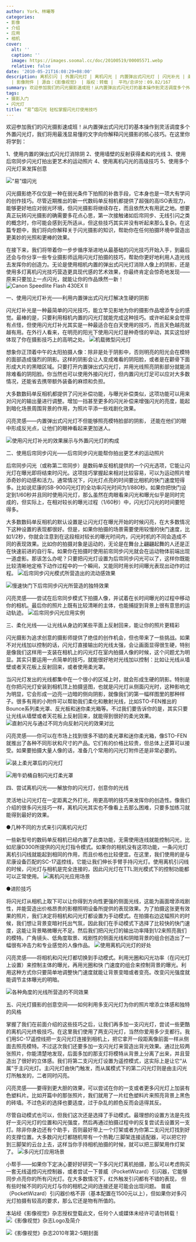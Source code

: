```yaml
---
author: York、林曦等
categories:
- 影像
- 介绍
- 应用
- 相机
cover:
  alt: ''
  caption: ''
  image: https://images.soomal.cc/doc/20100519/00005571.webp
  relative: false
date: '2010-05-21T16:08:29+08:00'
description: 离机引闪 | 外置闪光灯 | 离机闪光 | 内置弹出式闪光灯 | 闪光补光 | 柔光罩 | 闪光摄影 | 后帘同步闪光 | 多闪光灯拍摄
  | 影像附件 | 源自：《影像视觉》 | 版权：转载 |  平均/总评分：09.82/167
summary: 欢迎参加我们的闪光摄影速成班！从内置弹出式闪光灯的基本操作到灵活调度多个外置闪光灯，我们将用最浅显易懂的文字向你解释闪光摄影的核心技巧。在这里你将学到：1、使用内置的弹出式闪光灯消除阴；2、使用墙壁的反射获得柔和的光线；3、使用后帘同步闪光灯拍出更艺术的运动照片；4、使用离机闪光的高级技巧；5、使用多个闪光灯来发挥创意……
tags:
- 摄影入门
- 闪光灯
title: “易”熠闪光 轻松掌握闪光灯使用技巧
---
```


欢迎参加我们的闪光摄影速成班！从内置弹出式闪光灯的基本操作到灵活调度多个外置闪光灯，我们将用最浅显易懂的文字向你解释闪光摄影的核心技巧。在这里你将学到：

1、使用内置的弹出式闪光灯消除阴
2、使用墙壁的反射获得柔和的光线
3、使用后帘同步闪光灯拍出更艺术的运动照片
4、使用离机闪光的高级技巧
5、使用多个闪光灯来发挥创意

![“易”熠闪光](https://images.soomal.cc/doc/20100519/00005565.webp)





闪光摄影绝不仅仅是一种在弱光条件下拍照的补救手段，它本身也是一项大有学问的创作技巧。尽管近期推出的新一代数码单反相机都提供了超强的高ISO表现力，能够更好地应对弱光环境，但闪光摄影将继续存在，而且依然大有用武之地。想要真正玩转闪光摄影的确需要多花点心思，第一次接触诸如后帘同步、无线引闪之类的概念时，你可能会感到无所适从，但这些技巧其实并没有听起来那么复杂。在这篇专题中，我们将向你解释关于闪光摄影的知识，帮助你在任何拍摄环境中营造出更美妙的光照和更棒的效果。

在接下来，我们将带着你一步步循序渐进地从最基础的闪光技巧开始入手，到最后还会与你分享一些专业摄影师运用闪光灯拍摄的技巧，帮助你更好地利用人造光线去发挥你的创造力。无论是使用相机内置的弹出式闪光灯消除人像上的阴影，还是使用多灯离机闪光技巧营造更具现代感的艺术效果，你最终肯定会惊奇地发现――原来只要加上一点闪光，就能让你的作品焕然一新！
![Canon Speedlite Flash 430EX II](https://images.soomal.cc/doc/20100519/00005564.webp)





一、使用闪光灯补光――利用内置弹出式闪光灯解决生硬的阴影

闪光灯补光是一种最简单的闪光技巧，能立竿见影地为你的摄影作品增添专业的感觉。最棒的是，只要利用相机内置的闪光灯就能完成这种技巧。或许听起来会觉得有点怪，但使用闪光灯补光其实是一种最适合在白天使用的技巧，而且天色越亮就越有用。在外行人看来，在明亮的阳光下使用闪光灯是种奇怪的举动，其实这恰好体现了你在摄影技巧上的高明之处。
![机载微型闪光灯](https://images.soomal.cc/doc/20100519/00005566.webp)





想象你正顶着中午的太阳拍摄人像：除非是处于阴影中，否则明亮的阳光会在模特的面部造成强烈的阴影。这样的阴影会让人变成难看的阴阳脸，或者是在颧骨下面形成大片的黑暗区域。只要打开内置弹出式闪光灯，并用光线照亮阴影部分就能消除难看的阴阳脸。你当然也可以使用外接闪光灯，但内置闪光灯足可以应对大多数情况，还能省去携带额外装备的麻烦和负担。

大多数数码单反相机都提供了闪光补偿功能，与曝光补偿类似，这项功能可以用来对闪光的输出量进行调整。增加一挡甚至更多的闪光补偿来增强闪光的亮度，能起到暗化场景周围背景的作用，为照片平添一些戏剧化效果。


闪亮灵感――内置弹出式闪光灯不但能够照亮模特脸部的阴影， 还能在他们的眼中形成反光点，让他们的眼神看起来更加迷人。

![使用闪光灯补光的效果展示与外置闪光灯的构成](https://images.soomal.cc/doc/20100519/00005567.webp)





二、使用后帘同步闪光――后帘同步闪光能帮你拍出更艺术的运动照片

后帘同步闪光（或称第二帘同步）是数码单反相机提供的一个闪光选项，它能让闪光灯在曝光即将结束时闪光。这项技巧掌握起来相对比较容易，可以为运动照片增添奇妙的动感和活力。通常情况下，闪光灯点亮的时间要比相机的快门速度短得多。比如说尼康的SB-900闪光灯的全功率闪光时间为1/880秒。如果你把快门设定到1/60秒并且同时使用闪光灯，那么虽然在肉眼看来闪光和曝光似乎是同时完成的，但实际上，在相对较长的曝光过程（1/60秒）中，闪光灯闪光的时间要短得多。

大多数数码单反相机的默认设置是让闪光灯在曝光开始的时候闪亮，在大多数情况下这种设置的表现都很好。但是，如果你拍摄的场景需要使用较慢的快门速度，比如1/2秒，你就会注意到在这段相对较长的曝光时间内，闪光时机的不同会造成不同的表现效果。比如你的拍摄对象是运动的，无论是在舞台上翩翩起舞的人还是正在快速前进的自行车。如果你在拍摄时使用前帘同步闪光就会在运动物体前端出现一道虚影。那该怎么办呢？只要把闪光灯设置为后帘同步闪光可以了，这样你既能比较清晰地定格下动作过程中的一个瞬间，又能同时用长时间曝光表现出动作的过程。
![后帘同步闪光模式所营造出的流动感效果](https://images.soomal.cc/doc/20100519/00005568.webp)




![慢速快门下后帘同步闪光所营造的独特效果](https://images.soomal.cc/doc/20100519/00005569.webp)






闪亮灵感――尝试在后帘同步模式下拍摄人像，并试着在长时间曝光的过程中移动你的相机。最后你的照片上既有比较清晰的主体，也能捕捉到背景上很有意思的运动轨迹。
![后帘同步闪光应用实例](https://images.soomal.cc/doc/20100519/00005570.webp)






三、柔化光线――让光线从身边的某些平面上反射回来，能让你的照片更精彩

闪光摄影为追求创意的摄影师提供了绝佳的创作机会，但也带来了一些挑战。如果不对光线加以控制的话，闪光灯直接输出的光线太强，会让画面显得很生硬，特别是像我们这样用一支装在相机上的闪光灯在室内拍摄人像的时候，这个问题尤为明显。其实只要运用一点简单的技巧，就能很好地对光线加以控制：比如让光线从墙壁或者天花板上反射回来，或者使用柔光罩。

当闪光灯发出的光线都集中在一个很小的区域上时，就会形成生硬的阴影。特别是在你把闪光灯安装到相机顶上拍摄竖图，也就是闪光灯从侧面闪光时，这种影响尤为明显，它会形成一边亮一边暗的侧向阴影，就像我们的第一幅样图里的那种样子。很多有用的小附件可以帮助我们柔化和散射光线，比如STO-FEN推出的Bounce系列柔光罩、反光板和迷你柔光箱等。不过我们要告诉你的是，其实只要让光线从墙壁或者天花板上反射回来，就能得到很好的柔光效果。
![直射闪光与通过不同方向反射闪光的效果对比](https://images.soomal.cc/doc/20100519/00005571.webp)






闪亮灵感――你可以在市场上找到很多不错的柔光罩和迷你柔光箱，像STO-FEN就推出了各种不同形状和尺寸的产品。它们有的价格比较贵，但总体上还算可以接受。如果要拍摄大量人像的话，准备几个常用的闪光灯附件还是非常必要的。

![装上柔光罩后的闪光灯](https://images.soomal.cc/doc/20100519/00005572.webp)




![用牛奶桶自制闪光灯柔光罩](https://images.soomal.cc/doc/20100519/00005573.webp)





四、尝试离机闪光――解放你的闪光灯，创意你的光线

灵活地让闪光灯在一定距离之外打光，用更高明的技巧来发挥你的创造性。像我们介绍的很多闪光技巧一样，离机闪光其实也不像看上去那么困难，只要多加练习就能得到最好的效果。

●几种不同的方式来引闪离机闪光灯

一些新型号的数码单反相机已经内置了此类功能，无需使用连线就能控制闪光，比如尼康D300所提供的闪光灯指令模式。如果你的相机没有这项功能，一条闪光灯离机引闪线就能起到相同的作用，而且价格也比较便宜。在这里，我们使用的是与尼康设备匹配的SC-17遥控线，它能让我们伸长手臂手持闪光灯。使用离机引闪线的时候，闪光灯与相机是完全连接的，因此闪光灯在TTL测光模式下的控制功能都可以正常使用。
![离机闪光应用场景](https://images.soomal.cc/doc/20100519/00005574.webp)





●进阶技巧

将闪光灯从相机上取下可以让你得到方向性更强的侧面光线，这能为画面增添戏剧性，并能营造出价格昂贵的影棚照明设备所提供的表现效果。为了拍摄这张更有效果的照片，我们决定将相机和闪光灯都设置为手动模式。在拍摄右边这幅照片的时候，我们想让背景变暗衬托出气氛，因此我们在手动模式下选择了比较快的快门速度，这能让背景略微曝光不足。然后我们把闪光灯的输出功率降到1/2来照亮我们的模特。广角镜头、低角度取景、戏剧性的侧面光线和阴暗背景的组合创造出了一幅很有冲击力和专业感觉的人像作品。
![使用离机闪光灯的好处](https://images.soomal.cc/doc/20100519/00005575.webp)






闪亮灵感――将相机和闪光灯都切换到手动模式。利用光圈和闪光功率（在闪光灯上设置）来控制主体的曝光，再用光圈和快
门速度的组合来控制背景的曝光。利用这种方式你只要简单地调整快门速度就能让背景变暗或者变亮。改变闪光强度就能调节主体曝光的明暗。

![各种角度的光线所营造的不同效果](https://images.soomal.cc/doc/20100519/00005576.webp)





五、闪光灯摄影的创意空间――如何利用多支闪光灯为你的照片增添立体感和独特的风格

掌握了我们在前面介绍的这些技巧之后，让我们再多加一支闪光灯，尝试一些更酷的离机闪光终极技巧。在这里我们使用了两支闪光灯，当然你爱用多少支都行。我们用SC-17遥控线把一支闪光灯连接到相机上，把它拿开一段距离像前面一样从侧面去照亮模特。不过这次我们还要多加一支闪光灯来营造出背光效果。通过比较两张照片，你能清楚地发现，后面多加的那支灯将模特从背景上分离了出来，并且营造出了很好的立体感。我们将第二支闪光灯设置为遥控模式，这实际上是让它“从属”于主闪光灯。主闪光灯由快门触发，而从属模式下的第二闪光灯则是由主闪光灯所触发的，二者同时闪亮。


闪亮灵感――要得到更大胆的效果，可以尝试在你的一支或者更多闪光灯上加装有色塑料片。比如开篇中的那张照片，我们就用了一片红色塑料片来照亮背景上黑色的砖墙。不过色彩的选择也要适度，过于杂乱的颜色反而会适得其反。


尽管自动模式也可以，但我们这次还是选择了手动模式。最理想的设置方法是先找好一支闪光灯的位置和闪光强度，然后再通过拍摄过程中的反复尝试去设置另一支灯。除非你身边还有个助手，否则最好带上一个灯架或者为你第二支闪光灯找到好的支撑位置。大多数闪光灯都随机带有一个热靴/三脚架连接适配器，可以把它拧到三脚架的云台上去，这样当你手持相机拍摄的时候，就可以把三脚架用作灯架了。
![多闪光灯应用场景](https://images.soomal.cc/doc/20100519/00005577.webp)






小帮手――如果你下定决心要好好研究一下多闪光灯离机拍摄，那么可以考虑购买一套无线遥控闪光控制器，或者尝试一下普威（PocketWizard）引闪器，它能够同步点亮你的所有闪光灯。在大多数情况下，红外触发引闪都有不错的表现， 但有些时候不同的闪光灯与你的相机之间的连接还是可能会出现问题。 普威（PocketWizard）引闪器价格不菲（基本配置在1500元以上），但如果你对多闪光灯拍摄有较高的要求，那么它还是物有所值的。


本站经《影像视觉》杂志授权登载此文，任何个人或媒体未经许可请勿转载！
![《影像视觉》杂志Logo及简介](https://images.soomal.cc/doc/20100506/00005345.webp)




![《影像视觉》杂志2010年第2-5期封面](https://images.soomal.cc/doc/20100506/00005346.webp)
